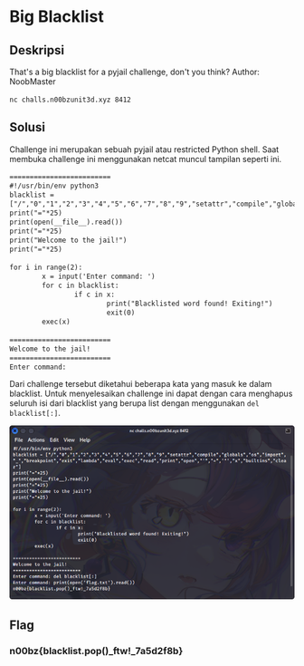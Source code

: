 # Big Blacklist

## Deskripsi
That's a big blacklist for a pyjail challenge, don't you think? Author: NoobMaster

`nc challs.n00bzunit3d.xyz 8412`

## Solusi
Challenge ini merupakan sebuah pyjail atau restricted Python shell. Saat membuka challenge ini menggunakan netcat muncul tampilan seperti ini.

```
=========================
#!/usr/bin/env python3
blacklist = ["/","0","1","2","3","4","5","6","7","8","9","setattr","compile","globals","os","import","_","breakpoint","exit","lambda","eval","exec","read","print","open","'","=",'"',"x","builtins","clear"]
print("="*25)
print(open(__file__).read())
print("="*25)
print("Welcome to the jail!")
print("="*25)

for i in range(2):
        x = input('Enter command: ')
        for c in blacklist:
                if c in x:
                        print("Blacklisted word found! Exiting!")
                        exit(0)
        exec(x)

=========================
Welcome to the jail!
=========================
Enter command: 

```

Dari challenge tersebut diketahui beberapa kata yang masuk ke dalam blacklist.
Untuk menyelesaikan challenge ini dapat dengan cara menghapus seluruh isi dari blacklist yang berupa list dengan menggunakan `del blacklist[:]`.

![Flag](./flag.png)

## Flag
### n00bz{blacklist.pop()_ftw!_7a5d2f8b}